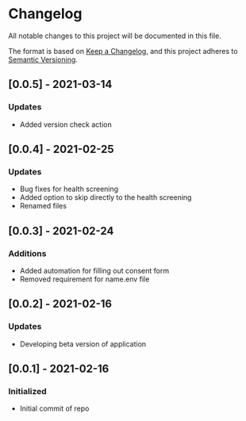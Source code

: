 # Changelog

All notable changes to this project will be documented in this file.

The format is based on [Keep a Changelog](https://keepachangelog.com/en/1.0.0/),
and this project adheres to [Semantic Versioning](https://semver.org/spec/v2.0.0.html).

## [0.0.5] - 2021-03-14
### Updates
 - Added version check action

## [0.0.4] - 2021-02-25
### Updates
 - Bug fixes for health screening
 - Added option to skip directly to the health screening
 - Renamed files

## [0.0.3] - 2021-02-24
### Additions
 - Added automation for filling out consent form
 - Removed requirement for name.env file

## [0.0.2] - 2021-02-16
### Updates
 - Developing beta version of application

## [0.0.1] - 2021-02-16
### Initialized
 - Initial commit of repo